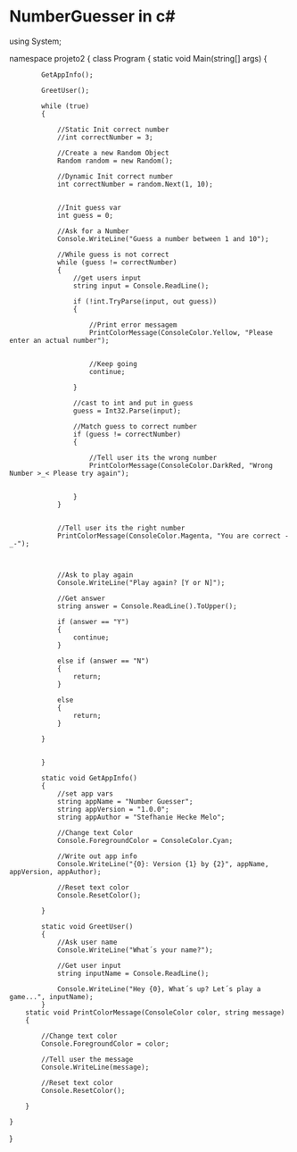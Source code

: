 # NumberGuesser in c#
using System;


namespace projeto2
{
    class Program
    {
        static void Main(string[] args)
        {

            GetAppInfo();

            GreetUser();

            while (true)
            {

                //Static Init correct number
                //int correctNumber = 3;

                //Create a new Random Object
                Random random = new Random();

                //Dynamic Init correct number
                int correctNumber = random.Next(1, 10);


                //Init guess var
                int guess = 0;

                //Ask for a Number
                Console.WriteLine("Guess a number between 1 and 10");

                //While guess is not correct 
                while (guess != correctNumber)
                {
                    //get users input
                    string input = Console.ReadLine();

                    if (!int.TryParse(input, out guess))
                    {

                        //Print error messagem
                        PrintColorMessage(ConsoleColor.Yellow, "Please enter an actual number");
                       
                        
                        //Keep going
                        continue;

                    }

                    //cast to int and put in guess
                    guess = Int32.Parse(input);

                    //Match guess to correct number
                    if (guess != correctNumber)
                    {

                        //Tell user its the wrong number
                        PrintColorMessage(ConsoleColor.DarkRed, "Wrong Number >_< Please try again");

                                               
                    }
                }

                
                //Tell user its the right number
                PrintColorMessage(ConsoleColor.Magenta, "You are correct -_-");

                

                //Ask to play again 
                Console.WriteLine("Play again? [Y or N]");

                //Get answer
                string answer = Console.ReadLine().ToUpper();

                if (answer == "Y")
                {
                    continue;
                }

                else if (answer == "N")
                {
                    return;
                }

                else
                {
                    return;
                }

            }


            }

            static void GetAppInfo()
            {
                //set app vars
                string appName = "Number Guesser";
                string appVersion = "1.0.0";
                string appAuthor = "Stefhanie Hecke Melo";

                //Change text Color
                Console.ForegroundColor = ConsoleColor.Cyan;

                //Write out app info
                Console.WriteLine("{0}: Version {1} by {2}", appName, appVersion, appAuthor);

                //Reset text color
                Console.ResetColor();

            }

            static void GreetUser()
            {
                //Ask user name
                Console.WriteLine("What´s your name?");

                //Get user input
                string inputName = Console.ReadLine();

                Console.WriteLine("Hey {0}, What´s up? Let´s play a game...", inputName);
            }
        static void PrintColorMessage(ConsoleColor color, string message)
        {

            //Change text color
            Console.ForegroundColor = color;

            //Tell user the message 
            Console.WriteLine(message);

            //Reset text color
            Console.ResetColor();

        }
        
    }

}
